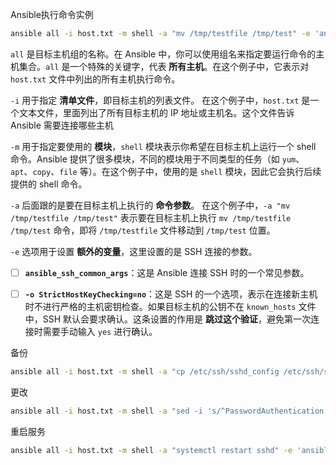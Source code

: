 Ansible执行命令实例

```bash
ansible all -i host.txt -m shell -a "mv /tmp/testfile /tmp/test" -e 'ansible_ssh_common_args=" -o StrictHostKeyChecking=no"'
```



`all` 是目标主机组的名称。在 Ansible 中，你可以使用组名来指定要运行命令的主机集合。`all` 是一个特殊的关键字，代表 **所有主机**。在这个例子中，它表示对 `host.txt` 文件中列出的所有主机执行命令。

`-i` 用于指定 **清单文件**，即目标主机的列表文件。
在这个例子中，`host.txt` 是一个文本文件，里面列出了所有目标主机的 IP 地址或主机名。这个文件告诉 Ansible 需要连接哪些主机

`-m` 用于指定要使用的 **模块**，`shell` 模块表示你希望在目标主机上运行一个 shell 命令。Ansible 提供了很多模块，不同的模块用于不同类型的任务（如 `yum`、`apt`、`copy`、`file` 等）。在这个例子中，使用的是 `shell` 模块，因此它会执行后续提供的 shell 命令。

`-a` 后面跟的是要在目标主机上执行的 **命令参数**。
在这个例子中，`-a "mv /tmp/testfile /tmp/test"` 表示要在目标主机上执行 `mv /tmp/testfile /tmp/test` 命令，即将 `/tmp/testfile` 文件移动到 `/tmp/test` 位置。

`-e` 选项用于设置 **额外的变量**，这里设置的是 SSH 连接的参数。

- [ ] **`ansible_ssh_common_args`**：这是 Ansible 连接 SSH 时的一个常见参数。
- [ ] **`-o StrictHostKeyChecking=no`**：这是 SSH 的一个选项，表示在连接新主机时不进行严格的主机密钥检查。如果目标主机的公钥不在 `known_hosts` 文件中，SSH 默认会要求确认。这条设置的作用是 **跳过这个验证**，避免第一次连接时需要手动输入 `yes` 进行确认。



备份

```bash
ansible all -i host.txt -m shell -a "cp /etc/ssh/sshd_config /etc/ssh/sshd_config_bak" -e 'ansible_ssh_common_args=" -o StrictHostKeyChecking=no"'
```

更改

```bash
ansible all -i host.txt -m shell -a "sed -i 's/^PasswordAuthentication yes/PasswordAuthentication no/' /etc/ssh/sshd_config" -e 'ansible_ssh_common_args=" -o StrictHostKeyChecking=no"'
```

重启服务

```bash
ansible all -i host.txt -m shell -a "systemctl restart sshd" -e 'ansible_ssh_common_args=" -o StrictHostKeyChecking=no"'
```

